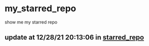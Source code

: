 # my_starred_repo
show me my starred repo

update at 12/28/21 20:13:06 in [starred_repo](./index.html)
---

